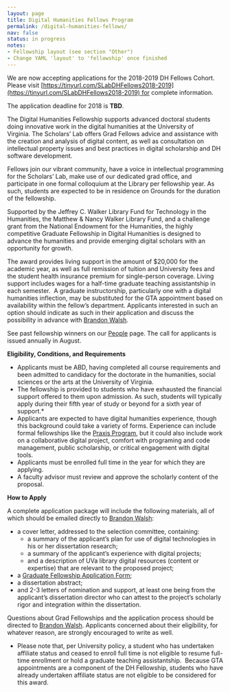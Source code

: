 ```yaml
---
layout: page
title: Digital Humanities Fellows Program
permalink: /digital-humanities-fellows/
nav: false
status: in progress
notes:
- Fellowship layout (see section "Other")
- Change YAML 'layout' to 'fellowship' once finished
---
```


We are now accepting applications for the 2018-2019 DH Fellows Cohort. Please visit [https://tinyurl.com/SLabDHFellows2018-2019](https://tinyurl.com/SLabDHFellows2018-2019) for complete information.

The application deadline for 2018 is **TBD**.

The Digital Humanities Fellowship supports advanced doctoral students doing innovative work in the digital humanities at the University of Virginia. The Scholars’ Lab offers Grad Fellows advice and assistance with the creation and analysis of digital content, as well as consultation on intellectual property issues and best practices in digital scholarship and DH software development.

Fellows join our vibrant community, have a voice in intellectual programming for the Scholars’ Lab, make use of our dedicated grad office, and participate in one formal colloquium at the Library per fellowship year. As such, students are expected to be in residence on Grounds for the duration of the fellowship.

Supported by the Jeffrey C. Walker Library Fund for Technology in the Humanities, the Matthew & Nancy Walker Library Fund, and a challenge grant from the National Endowment for the Humanities, the highly competitive Graduate Fellowship in Digital Humanities is designed to advance the humanities and provide emerging digital scholars with an opportunity for growth.

The award provides living support in the amount of $20,000 for the academic year, as well as full remission of tuition and University fees and the student health insurance premium for single-person coverage. Living support includes wages for a half-time graduate teaching assistantship in each semester.  A graduate instructorship, particularly one with a digital humanities inflection, may be substituted for the GTA appointment based on availability within the fellow’s department. Applicants interested in such an option should indicate as such in their application and discuss the possibility in advance with [Brandon Walsh](mailto:bmw9t@virginia.edu).

See past fellowship winners on our [People](/people) page. The call for applicants is issued annually in August.

**Eligibility, Conditions, and Requirements**

* Applicants must be ABD, having completed all course requirements and been admitted to candidacy for the doctorate in the humanities, social sciences or the arts at the University of Virginia.
* The fellowship is provided to students who have exhausted the financial support offered to them upon admission. As such, students will typically apply during their fifth year of study or beyond for a sixth year of support.*
* Applicants are expected to have digital humanities experience, though this background could take a variety of forms. Experience can include formal fellowships like the [Praxis Program](http://praxis.scholarslab.org/), but it could also include work on a collaborative digital project, comfort with programing and code management, public scholarship, or critical engagement with digital tools.
* Applicants must be enrolled full time in the year for which they are applying.
* A faculty advisor must review and approve the scholarly content of the proposal.

**How to Apply**

A complete application package will include the following materials, all of which should be emailed directly to [Brandon Walsh](mailto:bmw9t@virginia.edu):

* a cover letter, addressed to the selection committee, containing:
  * a summary of the applicant’s plan for use of digital technologies in his or her dissertation research;
  * a summary of the applicant’s experience with digital projects;
  * and a description of UVa library digital resources (content or expertise) that are relevant to the proposed project;
* a [Graduate Fellowship Application Form](http://scholarslab.org/wp-content/uploads/2017/09/dhfellowsappform.pdf);
* a dissertation abstract;
* and 2-3 letters of nomination and support, at least one being from the applicant’s dissertation director who can attest to the project’s scholarly rigor and integration within the dissertation.

Questions about Grad Fellowships and the application process should be directed to [Brandon Walsh](mailto:bmw9t@virginia.edu). Applicants concerned about their eligibility, for whatever reason, are strongly encouraged to write as well.

* Please note that, per University policy, a student who has undertaken affiliate status and ceased to enroll full time is not eligible to resume full-time enrollment or hold a graduate teaching assistantship.  Because GTA appointments are a component of the DH Fellowship, students who have already undertaken affiliate status are not eligible to be considered for this award.
